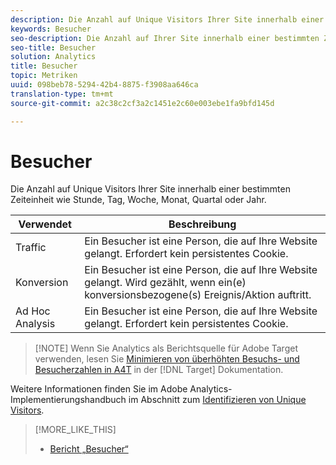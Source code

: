 ```yaml
---
description: Die Anzahl auf Unique Visitors Ihrer Site innerhalb einer bestimmten Zeiteinheit wie Stunde, Tag, Woche, Monat, Quartal oder Jahr.
keywords: Besucher
seo-description: Die Anzahl auf Ihrer Site innerhalb einer bestimmten Zeiteinheit wie Stunde, Tag, Woche, Monat, Quartal oder Jahr.
seo-title: Besucher
solution: Analytics
title: Besucher
topic: Metriken
uuid: 098beb78-5294-42b4-8875-f3908aa646ca
translation-type: tm+mt
source-git-commit: a2c38c2cf3a2c1451e2c60e003ebe1fa9bfd145d

---
```



# Besucher

Die Anzahl auf Unique Visitors Ihrer Site innerhalb einer bestimmten Zeiteinheit wie Stunde, Tag, Woche, Monat, Quartal oder Jahr.

| Verwendet | Beschreibung |
|---|---|
| Traffic | Ein Besucher ist eine Person, die auf Ihre Website gelangt. Erfordert kein persistentes Cookie. |
| Konversion | Ein Besucher ist eine Person, die auf Ihre Website gelangt. Wird gezählt, wenn ein(e) konversionsbezogene(s) Ereignis/Aktion auftritt. |
| Ad Hoc Analysis | Ein Besucher ist eine Person, die auf Ihre Website gelangt. Erfordert kein persistentes Cookie. |

> [!NOTE] Wenn Sie Analytics als Berichtsquelle für Adobe Target verwenden, lesen Sie [Minimieren von überhöhten Besuchs- und Besucherzahlen in A4T](https://marketing.adobe.com/resources/help/en_US/target/a4t/minimizing-inflated-visit-and-visitor-counts-a4t.html) in der [!DNL Target] Dokumentation.

Weitere Informationen finden Sie im Adobe Analytics-Implementierungshandbuch im Abschnitt zum [Identifizieren von Unique Visitors](https://marketing.adobe.com/resources/help/en_US/sc/implement/visid_overview.html).

>[!MORE_LIKE_THIS]
>
>* [Bericht „Besucher“](/help/components/c-variables/dimensionslist/reports-visitors.md)

